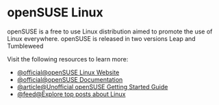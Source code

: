 # openSUSE Linux

openSUSE is a free to use Linux distribution aimed to promote the use of Linux everywhere. openSUSE is released in two versions Leap and Tumbleweed

Visit the following resources to learn more:

- [@official@openSUSE Linux Website](https://www.opensuse.org/)
- [@official@openSUSE Documentation](https://en.opensuse.org/Main_Page)
- [@article@Unofficial openSUSE Getting Started Guide](https://opensuse-guide.org/)
- [@feed@Explore top posts about Linux](https://app.daily.dev/tags/linux?ref=roadmapsh)
